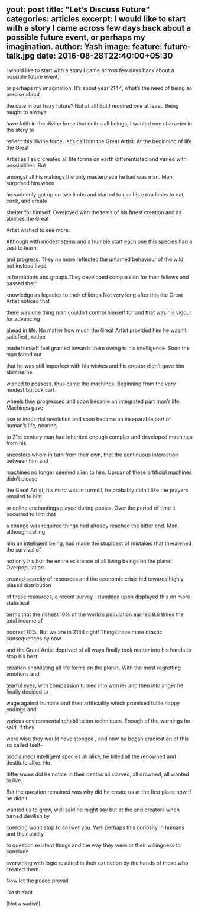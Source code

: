 yout: post
title: "Let’s Discuss Future"
categories: articles
excerpt: I would like to start with a story I came across few days back about a possible future event, or perhaps my imagination.
author: Yash
image: 
  feature: future-talk.jpg
date: 2016-08-28T22:40:00+05:30
---

I would like to start with a story I came across few days back about a possible future event,

or perhaps my imagination. It’s about year 2144, what’s the need of being so precise about

the date in our hazy future? Not at all! But I required one at least. Being taught to always

have faith in the divine force that unites all beings, I wanted one character in the story to

reflect this divine force, let’s call him the Great Artist. At the beginning of life the Great

Artist as I said created all life forms on earth differentiated and varied with possibilities. But

amongst all his makings the only masterpiece he had was man. Man surprised him when

he suddenly got up on two limbs and started to use his extra limbs to eat, cook, and create

shelter for himself. Overjoyed with the feats of his finest creation and its abilities the Great

Artist wished to see more.



Although with modest stems and a humble start each one this species had a zest to learn

and progress. They no more reflected the untamed behaviour of the wild, but instead lived

in formations and groups.They developed compassion for their fellows and passed their

knowledge as legacies to their children.Not very long after this the Great Artist noticed that

there was one thing man couldn’t control himself for and that was his vigour for advancing

ahead in life. No matter how much the Great Artist provided him he wasn’t satisfied , rather

made himself feel granted towards them owing to his intelligence. Soon the man found out

that he was still imperfect with his wishes and his creator didn’t gave him abilities he

wished to possess, thus came the machines. Beginning from the very modest bullock cart

wheels they progressed and soon became an integrated part man’s life. Machines gave

rise to industrial revolution and soon became an inseparable part of human’s life, nearing

to 21st century man had inherited enough complex and developed machines from his

ancestors whom in turn from their own, that the continuous interaction between him and

machines no longer seemed alien to him. Uproar of these artificial machines didn’t please

the Great Artist, his mind was in turmoil, he probably didn’t like the prayers emailed to him

or online enchantings played during poojas. Over the period of time it occurred to him that

a change was required things had already reached the bitter end. Man, although calling

him an intelligent being, had made the stupidest of mistakes that threatened the survival of

not only his but the entire existence of all living beings on the planet. Overpopulation

created scarcity of resources and the economic crisis led towards highly biased distribution

of these resources, a recent survey I stumbled upon displayed this on more statistical

terms that the richest 10% of the world’s population earned 9.6 times the total income of

poorest 10%. But we are in 2144 right! Things have more drastic consequences by now

and the Great Artist deprived of all ways finally took matter into his hands to stop his best

creation annhilating all life forms on the planet. With the most regretting emotions and

tearful eyes, with compassion turned into worries and then into anger he finally decided to

wage against humans and their artificiality which promised futile happy endings and

various environmental rehabilitation techniques. Enough of the warnings he said, if they

were wise they would have stopped , and now he began eradication of this so called (self-

proclaimed) intelligent species all alike, he killed all the renowned and destitute alike. No

differences did he notice in their deaths all starved, all drowned, all wanted to live.



But the question remained was why did he create us at the first place now if he didn’t

wanted us to grow, well said he might say but at the end creators when turned devilish by

coercing won’t stop to answer you. Well perhaps this curiosity in humans and their ability

to question existent things and the way they were or their willingness to conclude

everything with logic resulted in their extinction by the hands of those who created them.

Now let the peace prevail.



-Yash Kant

(Not a sadist!)

